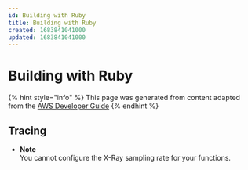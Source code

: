 ```yaml
---
id: Building with Ruby
title: Building with Ruby
created: 1683841041000
updated: 1683841041000
---
```

# Building with Ruby
{% hint style="info" %}
This page was generated from content adapted from the [AWS Developer Guide](https://github.com/awsdocs/aws-lambda-developer-guide.git)
{% endhint %}
## Tracing

- **Note**  
You cannot configure the X\-Ray sampling rate for your functions\.


